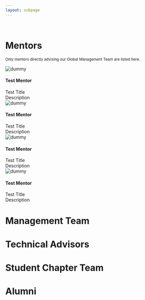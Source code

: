 ```yaml
---
layout: subpage
---
```


<div markdown="1" class="force-dark-link" id="team">

<br>
  
<h1> Mentors </h1>

<small>Only mentors directly advising our Global Management Team are listed here.</small>

<div class="team-wrapper">
   <div class="team-card">
     <img src="https://upload.wikimedia.org/wikipedia/commons/thumb/b/b6/Image_created_with_a_mobile_phone.png/220px-Image_created_with_a_mobile_phone.png" alt="dummy" class="team-photo">
     <div class="team-text">
       <h4 class="team-name">Test Mentor</h4>
       <div class="team-title">Test Title</div>
       <div class="team-desc">Description</div>
       <div class="team-linkedin"><a href="https://www.linkedin.com/" target="_blank"><i class="fa fa-linkedin-in"></i></a></div>
     </div>
   </div>
   <div class="team-card">
     <img src="https://upload.wikimedia.org/wikipedia/commons/thumb/b/b6/Image_created_with_a_mobile_phone.png/220px-Image_created_with_a_mobile_phone.png" alt="dummy" class="team-photo">
     <div class="team-text">
       <h4 class="team-name">Test Mentor</h4>
       <div class="team-title">Test Title</div>
       <div class="team-desc">Description</div>
       <div class="team-linkedin"><a href="https://www.linkedin.com/" target="_blank"><i class="fa fa-linkedin-in"></i></a></div>
     </div>
   </div>
   <div class="team-card">
     <img src="https://upload.wikimedia.org/wikipedia/commons/thumb/b/b6/Image_created_with_a_mobile_phone.png/220px-Image_created_with_a_mobile_phone.png" alt="dummy" class="team-photo">
     <div class="team-text">
       <h4 class="team-name">Test Mentor</h4>
       <div class="team-title">Test Title</div>
       <div class="team-desc">Description</div>
       <div class="team-linkedin"><a href="https://www.linkedin.com/" target="_blank"><i class="fa fa-linkedin-in"></i></a></div>
     </div>
   </div>
   <div class="team-card">
     <img src="https://upload.wikimedia.org/wikipedia/commons/thumb/b/b6/Image_created_with_a_mobile_phone.png/220px-Image_created_with_a_mobile_phone.png" alt="dummy" class="team-photo">
     <div class="team-text">
       <h4 class="team-name">Test Mentor</h4>
       <div class="team-title">Test Title</div>
       <div class="team-desc">Description</div>
       <div class="team-linkedin"><a href="https://www.linkedin.com/" target="_blank"><i class="fa fa-linkedin-in"></i></a></div>
     </div>
   </div>
</div>

<h1> Management Team </h1>


<h1> Technical Advisors </h1>


<h1> Student Chapter Team </h1>


<h1> Alumni </h1>

</div>

